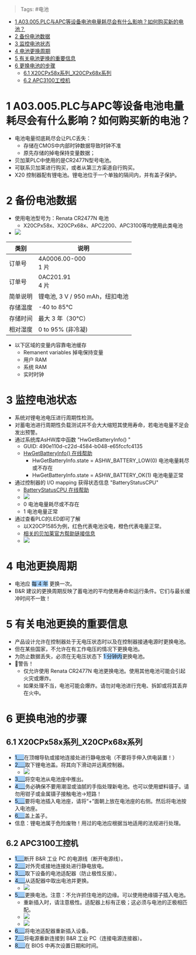 > Tags: #电池

- [1 A03.005.PLC与APC等设备电池电量耗尽会有什么影响？如何购买新的电池？](#_1-a03005plc%E4%B8%8Eapc%E7%AD%89%E8%AE%BE%E5%A4%87%E7%94%B5%E6%B1%A0%E7%94%B5%E9%87%8F%E8%80%97%E5%B0%BD%E4%BC%9A%E6%9C%89%E4%BB%80%E4%B9%88%E5%BD%B1%E5%93%8D%EF%BC%9F%E5%A6%82%E4%BD%95%E8%B4%AD%E4%B9%B0%E6%96%B0%E7%9A%84%E7%94%B5%E6%B1%A0%EF%BC%9F)
- [2 备份电池数据](#_2-%E5%A4%87%E4%BB%BD%E7%94%B5%E6%B1%A0%E6%95%B0%E6%8D%AE)
- [3 监控电池状态](#_3-%E7%9B%91%E6%8E%A7%E7%94%B5%E6%B1%A0%E7%8A%B6%E6%80%81)
- [4 电池更换周期](#_4-%E7%94%B5%E6%B1%A0%E6%9B%B4%E6%8D%A2%E5%91%A8%E6%9C%9F)
- [5 有关电池更换的重要信息](#_5-%E6%9C%89%E5%85%B3%E7%94%B5%E6%B1%A0%E6%9B%B4%E6%8D%A2%E7%9A%84%E9%87%8D%E8%A6%81%E4%BF%A1%E6%81%AF)
- [6 更换电池的步骤](#_6-%E6%9B%B4%E6%8D%A2%E7%94%B5%E6%B1%A0%E7%9A%84%E6%AD%A5%E9%AA%A4)
	- [6.1 X20CPx58x系列_X20CPx68x系列](#_61-x20cpx58x%E7%B3%BB%E5%88%97_x20cpx68x%E7%B3%BB%E5%88%97)
	- [6.2 APC3100工控机](#_62-apc3100%E5%B7%A5%E6%8E%A7%E6%9C%BA)

# 1 A03.005.PLC与APC等设备电池电量耗尽会有什么影响？如何购买新的电池？

- 电池电量彻底耗尽会让PLC丢失：
    - 存储在CMOS中内部时钟数据导致时钟不准
    - 原先存储的掉电保持变量数据；
- 贝加莱PLC中使用的是CR2477N型号电池。
- 可联系贝加莱进行购买，或者从第三方渠道自行购买。
- X20 控制器配有锂电池。锂电池位于一个单独的隔间内，并有盖子保护。

# 2 备份电池数据

- 使用电池型号为：Renata CR2477N 电池
    - X20CPx58x、X20CPx68x、APC2200、APC3100等均使用此类电池
- ![](FILES/005PLC电池电量耗尽会有什么影响？如何购买新的电池/image-20240725140346219.png)

| 类别   | 说明                      |
| ---- | ----------------------- |
| 订单号  | 4A0006.00-000<br>1 片    |
| 订单号  | 0AC201.91<br>4 片        |
| 简单说明 | 锂电池, 3 V / 950 mAh，纽扣电池 |
| 存储温度 | -40 to 85°C             |
| 存储时间 | 最大 3 年（30°C）            |
| 相对湿度 | 0 to 95% (非冷凝)          |

- 以下区域的变量内容靠电池缓存
    - Remanent variables 掉电保持变量
    - 用户 RAM
    - 系统 RAM
    - 实时时钟

# 3 监控电池状态

- 系统对锂电池电压进行周期性检测。
- 对蓄电池进行周期性负载测试并不会大大缩短其使用寿命，若电池电量不足会发出预警。
- 通过系统库AsHW库中函数 "HwGetBatteryInfo() "
    - GUID: 490e110d-c22d-4584-b048-e65fccfc4135
    - [HwGetBatteryInfo() 在线帮助](https://help.br-automation.com/#/en/4/libraries%2Fashw%2Ffbks%2Fhwgetbatteryinfo.html)
        - HwGetBatteryInfo.state = ASHW_BATTERY_LOW(0) 电池电量耗尽或不存在
        - HwGetBatteryInfo.state = ASHW_BATTERY_OK(1) 电池电量正常
- 通过控制器的 I/O mapping 获得状态信息 "BatteryStatusCPU"
    - [BatteryStatusCPU 在线帮助](https://help.br-automation.com/#/en/4/hardware%2Fx20_technische_information%2Fx20_datenpunkt_allg%2Fbatteriestatuscpu.html)
    - ![](FILES/005PLC电池电量耗尽会有什么影响？如何购买新的电池/image-20240725135708063.png)
    - 0 电池电量耗尽或不存在
    - 1 电池电量正常
- 通过查看PLC的LED即可了解
    - 以X20CP1585为例，红色代表电池没电，橙色代表电量正常。
    - [相关的贝加莱官方帮助链接信息](https://help.br-automation.com/#/en/4/hardware%2Fx20cp368x%28x%29%2Fstatus_leds.html)
    - ![](FILES/005PLC电池电量耗尽会有什么影响？如何购买新的电池/image-20240731170835615.png)

# 4 电池更换周期

- 电池应 <span style="background:#A0CCF6">每 4 年</span> 更换一次。
- B&R 建议的更换周期反映了蓄电池的平均使用寿命和运行条件。它们与最长缓冲时间不一致！

# 5 有关电池更换的重要信息

- 产品设计允许在控制器处于无电压状态时以及在控制器接通电源时更换电池。
- 但在某些国家，不允许在有工作电压的情况下更换电池。
- 为防止数据丢失，必须在无电压状态下 <span style="background:#A0CCF6">1 分钟内</span>更换电池。
- 🔴警告！
    - 仅允许使用 Renata CR2477N 电池更换电池。使用其他电池可能会引起火灾或爆炸。
    - 如果处理不当，电池可能会爆炸。请勿对电池进行充电、拆卸或将其丢弃在火中。

# 6 更换电池的步骤

## 6.1 X20CPx58x系列_X20CPx68x系列

- <span style="background:#A0CCF6">1___</span>在顶帽导轨或接地连接处进行静电放电（不要将手伸入供电装置！）
- <span style="background:#A0CCF6">2___</span>取下锂电池盖。将其向下滑动并远离控制器。
    - ![](FILES/005PLC电池电量耗尽会有什么影响？如何购买新的电池/image-20240725140126443.png)
- <span style="background:#A0CCF6">3___</span>将空电池从电池座中推出。
- <span style="background:#A0CCF6">4___</span>务必确保不要用潮湿或油腻的手指处理新电池。也可以使用塑料镊子。请勿用钳子或金属镊子接触电池→短路！
- <span style="background:#A0CCF6">5___</span>要将电池插入电池座，请将“+”面朝上放在电池座的右侧。然后将电池按入电池座。
- <span style="background:#A0CCF6">6___</span>盖上盖子。
- 信息：锂电池属于危险废物！用过的电池应根据当地适用的法规进行处理。

## 6.2 APC3100工控机

 - <span style="background:#A0CCF6">1___</span>断开 B&R 工业 PC 的电源线（断开电源线）。
 - <span style="background:#A0CCF6">2___</span>对外壳或接地连接处进行静电放电。
 - <span style="background:#A0CCF6">3___</span>取下设备的电池适配器（防止极性反接）。
 - <span style="background:#A0CCF6">4___</span>从适配器中取出电池并更换。
     - ![](FILES/005PLC电池电量耗尽会有什么影响？如何购买新的电池/image-20240725145409075.png)
 - <span style="background:#A0CCF6">5___</span>更换电池。注意：不允许抓住电池的边缘。可以使用绝缘镊子插入电池。
     - 重新插入时，请注意极性。适配器上标有正极；这必须与电池的正极相匹配。
     - ![](FILES/005PLC电池电量耗尽会有什么影响？如何购买新的电池/image-20240725145531927.png)
     - ![](FILES/005PLC电池电量耗尽会有什么影响？如何购买新的电池/image-20240725145553341.png)
 - <span style="background:#A0CCF6">6___</span>将电池适配器重新插入设备。
 - <span style="background:#A0CCF6">7___</span>将电源重新连接到 B&R 工业 PC（连接电源连接器）。
 - <span style="background:#A0CCF6">8___</span>在 BIOS 中再次设置日期和时间。
